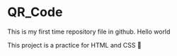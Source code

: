 # QR_Code

This is my first time repository file in github.
Hello world

This project is a practice for HTML and CSS 🎉
